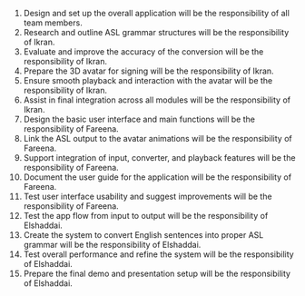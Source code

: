 1) Design and set up the overall application will be the responsibility of all team members.
2) Research and outline ASL grammar structures will be the responsibility of Ikran.
3) Evaluate and improve the accuracy of the conversion will be the responsibility of Ikran.
4) Prepare the 3D avatar for signing will be the responsibility of Ikran.
5) Ensure smooth playback and interaction with the avatar will be the responsibility of Ikran.
6) Assist in final integration across all modules will be the responsibility of Ikran.
7) Design the basic user interface and main functions will be the responsibility of Fareena.
8) Link the ASL output to the avatar animations will be the responsibility of Fareena.
9) Support integration of input, converter, and playback features will be the responsibility of Fareena.
10) Document the user guide for the application will be the responsibility of Fareena.
11) Test user interface usability and suggest improvements will be the responsibility of Fareena.
12) Test the app flow from input to output will be the responsibility of Elshaddai.
13) Create the system to convert English sentences into proper ASL grammar will be the responsibility of Elshaddai.
14) Test overall performance and refine the system will be the responsibility of Elshaddai.
15) Prepare the final demo and presentation setup will be the responsibility of Elshaddai.
